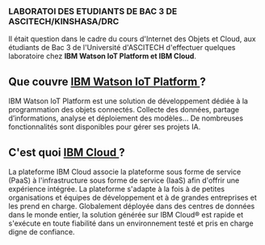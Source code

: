 ### LABORATOI DES ETUDIANTS DE BAC 3 DE ASCITECH/KINSHASA/DRC

Il était question dans le cadre du cours d'Internet des Objets et Cloud, aux étudiants de Bac 3 de l'Université d'ASCITECH d'effectuer quelques laboratoire chez <b>IBM Watson IoT Platform et IBM Cloud</b>.

## Que couvre <a href="https://cloud.ibm.com/docs/IoT?topic=IoT-about_iotplatform">IBM Watson IoT Platform </a>?
IBM Watson IoT Platform est une solution de développement dédiée à la programmation des objets connectés. Collecte des données, partage d’informations, analyse et déploiement des modèles… De nombreuses fonctionnalités sont disponibles pour gérer ses projets IA.

## C'est quoi  <a href="https://cloud.ibm.com/docs/overview?topic=overview-whatis-platform&locale=fr">IBM Cloud </a> ?
La plateforme IBM Cloud associe la plateforme sous forme de service (PaaS) à l'infrastructure sous forme de service (IaaS) afin d'offrir une expérience intégrée. La plateforme s'adapte à la fois à de petites organisations et équipes de développement et à de grandes entreprises et les prend en charge. Globalement déployée dans des centres de données dans le monde entier, la solution générée sur IBM Cloud® est rapide et s'exécute en toute fiabilité dans un environnement testé et pris en charge digne de confiance.

